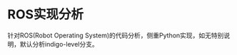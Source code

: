 ROS实现分析
================

针对ROS(Robot Operating System)的代码分析，侧重Python实现，如无特别说明，默认分析indigo-level分支。


